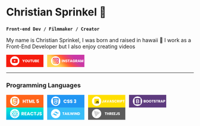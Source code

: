 # Christian Sprinkel 🤙

**`Front-end Dev / Filmmaker / Creator`**

<!--- About Me --->
My name is Christian Sprinkel, I was born and raised in hawaii 🌴 I work as a Front-End Developer but I also enjoy creating videos

<a href="https://www.youtube.com/channel/UCyv0bAdrDwEBlTeY7KmYOaQ">
    <img align="left" alt="youtube" width="100px" style="padding-right:10px;" src="./assets/youtube.png" />
</a>

<a href="https://www.instagram.com/csprinkels/">
    <img align="left" alt="instagram" width="100px" style="padding-right:10px;" src="./assets/instagram.png" />
</a>


<br>
<br>

---

<!--- Programming Languages --->
### Programming Languages

<img align="left" alt="HTML" width="100px" style="padding-right:10px;" src="./assets/html.png" />

<img align="left" alt="CSS" width="100px" style="padding-right:10px;" src="./assets/css.png" />

<img align="left" alt="javascript" width="100px" style="padding-right:10px;" src="./assets/javascript.png" />

<img align="left" alt="Bootstrap" width="100px" style="padding-right:10px;" src="./assets/bootstrap.png" />

<img align="left" alt="react" width="100px" style="padding-right:10px;" src="./assets/reactjs.png" />

<img align="left" alt="tailwind" width="100px" style="padding-right:10px;" src="./assets/tailwind.png" />

<img align="left" alt="threejs" width="100px" style="padding-right:10px;" src="./assets/threejs.png" />
